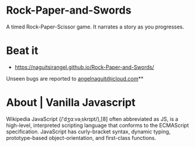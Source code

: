 # Rock-Paper-and-Swords
A timed Rock-Paper-Scissor game. It narrates a story as you progresses.

# Beat it 
- https://naguitsirangel.github.io/Rock-Paper-and-Swords/

Unseen bugs are reported to angelnaguit@icloud.com**

# About | Vanilla Javascript
Wikipedia
JavaScript (/ˈdʒɑːvəˌskrɪpt/),[8] often abbreviated as JS, is a high-level, interpreted scripting language that conforms to the ECMAScript specification. JavaScript has curly-bracket syntax, dynamic typing, prototype-based object-orientation, and first-class functions.


